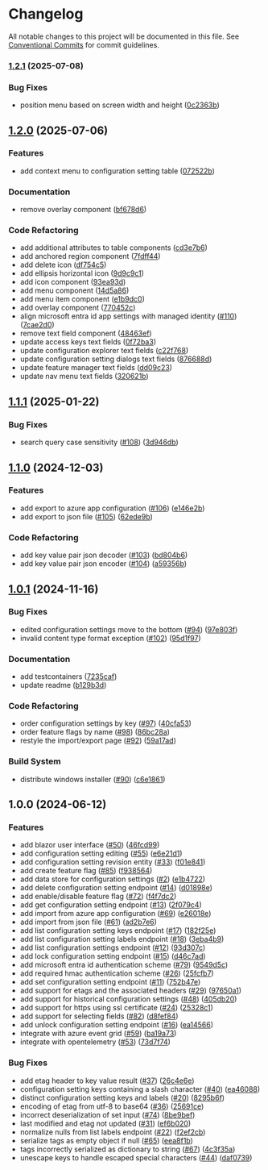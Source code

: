 # Changelog

All notable changes to this project will be documented in this file. See [Conventional Commits](https://conventionalcommits.org) for commit guidelines.

### [1.2.1](https://github.com/tnc1997/azure-app-configuration-emulator/compare/v1.2.0...v1.2.1) (2025-07-08)

### Bug Fixes

* position menu based on screen width and height ([0c2363b](https://github.com/tnc1997/azure-app-configuration-emulator/commit/0c2363b284d02b4d412ce90a097146256452f388))

## [1.2.0](https://github.com/tnc1997/azure-app-configuration-emulator/compare/v1.1.1...v1.2.0) (2025-07-06)

### Features

* add context menu to configuration setting table ([072522b](https://github.com/tnc1997/azure-app-configuration-emulator/commit/072522bc48a28481093a9c81dd039db4fefc66b3))

### Documentation

* remove overlay component ([bf678d6](https://github.com/tnc1997/azure-app-configuration-emulator/commit/bf678d668053ad13a94ab1113d5ac9122a7302c2))

### Code Refactoring

* add additional attributes to table components ([cd3e7b6](https://github.com/tnc1997/azure-app-configuration-emulator/commit/cd3e7b6ac61b35cb938d27cde815cf336088555b))
* add anchored region component ([7fdff44](https://github.com/tnc1997/azure-app-configuration-emulator/commit/7fdff4478a051976c2c92f8caa8df7b9f4ac0cc7))
* add delete icon ([df754c5](https://github.com/tnc1997/azure-app-configuration-emulator/commit/df754c5f77741a2e4088191a618c6e5e5b9be329))
* add ellipsis horizontal icon ([9d9c9c1](https://github.com/tnc1997/azure-app-configuration-emulator/commit/9d9c9c190217b2df01fc2570e7dcb0f2bf1f4bf4))
* add icon component ([93ea93d](https://github.com/tnc1997/azure-app-configuration-emulator/commit/93ea93dcd25390ea325e41de617ff30d0e620d16))
* add menu component ([14d5a86](https://github.com/tnc1997/azure-app-configuration-emulator/commit/14d5a866022731cf7ed72f9c343ca944371f8f4d))
* add menu item component ([e1b9dc0](https://github.com/tnc1997/azure-app-configuration-emulator/commit/e1b9dc055307f56b1eccb4a3c511b9394a57c724))
* add overlay component ([770452c](https://github.com/tnc1997/azure-app-configuration-emulator/commit/770452c1bce90356013cb5e8c04473adbb8de09a))
* align microsoft entra id app settings with managed identity ([#110](https://github.com/tnc1997/azure-app-configuration-emulator/issues/110)) ([7cae2d0](https://github.com/tnc1997/azure-app-configuration-emulator/commit/7cae2d0e3d8b1a960a9ef2505d4a0bd1b4ea49ae))
* remove text field component ([48463ef](https://github.com/tnc1997/azure-app-configuration-emulator/commit/48463ef624157c73763db00496f1ab882d5b50ea))
* update access keys text fields ([0f72ba3](https://github.com/tnc1997/azure-app-configuration-emulator/commit/0f72ba3f902f30226e1af851fd9dabe0097698ff))
* update configuration explorer text fields ([c22f768](https://github.com/tnc1997/azure-app-configuration-emulator/commit/c22f768e895fce8fddc9e36d6188051b0752b9e0))
* update configuration setting dialogs text fields ([876688d](https://github.com/tnc1997/azure-app-configuration-emulator/commit/876688db58b7f662be5ceda60cc3393b5129cd1b))
* update feature manager text fields ([dd09c23](https://github.com/tnc1997/azure-app-configuration-emulator/commit/dd09c23d7225fc02efa9c1b716b5d78568b7aab4))
* update nav menu text fields ([320621b](https://github.com/tnc1997/azure-app-configuration-emulator/commit/320621b722dff6e3f7bd0aae7f6a868ef96b32b0))

## [1.1.1](https://github.com/tnc1997/azure-app-configuration-emulator/compare/v1.1.0...v1.1.1) (2025-01-22)

### Bug Fixes

* search query case sensitivity ([#108](https://github.com/tnc1997/azure-app-configuration-emulator/issues/108)) ([3d946db](https://github.com/tnc1997/azure-app-configuration-emulator/commit/3d946db8f4ad771d82d152f96036eeb0c01083b7))

## [1.1.0](https://github.com/tnc1997/azure-app-configuration-emulator/compare/v1.0.1...v1.1.0) (2024-12-03)

### Features

* add export to azure app configuration ([#106](https://github.com/tnc1997/azure-app-configuration-emulator/issues/106)) ([e146e2b](https://github.com/tnc1997/azure-app-configuration-emulator/commit/e146e2b2ec34c0086ba116a0c341263660a6c208))
* add export to json file ([#105](https://github.com/tnc1997/azure-app-configuration-emulator/issues/105)) ([62ede9b](https://github.com/tnc1997/azure-app-configuration-emulator/commit/62ede9badb9397e7a2ed3afc89b85bc080fce288))

### Code Refactoring

* add key value pair json decoder ([#103](https://github.com/tnc1997/azure-app-configuration-emulator/issues/103)) ([bd804b6](https://github.com/tnc1997/azure-app-configuration-emulator/commit/bd804b61db75e3342f9508ed8b75d19212f4df4b))
* add key value pair json encoder ([#104](https://github.com/tnc1997/azure-app-configuration-emulator/issues/104)) ([a59356b](https://github.com/tnc1997/azure-app-configuration-emulator/commit/a59356b0464aa3253a57b38d925f1d025661e831))

## [1.0.1](https://github.com/tnc1997/azure-app-configuration-emulator/compare/v1.0.0...v1.0.1) (2024-11-16)

### Bug Fixes

* edited configuration settings move to the bottom ([#94](https://github.com/tnc1997/azure-app-configuration-emulator/issues/94)) ([97e803f](https://github.com/tnc1997/azure-app-configuration-emulator/commit/97e803fa1d1ef7c6f20e1ddd4078ea769ece07ce))
* invalid content type format exception ([#102](https://github.com/tnc1997/azure-app-configuration-emulator/issues/102)) ([95d1f97](https://github.com/tnc1997/azure-app-configuration-emulator/commit/95d1f97f11f256ade6fd90eb47cf07310872f5eb))

### Documentation

* add testcontainers ([7235caf](https://github.com/tnc1997/azure-app-configuration-emulator/commit/7235cafece1f5e99693dd322df50baca75791a9c))
* update readme ([b129b3d](https://github.com/tnc1997/azure-app-configuration-emulator/commit/b129b3d2a7a011d25008a92e0b7a2872cdd0f42e))

### Code Refactoring

* order configuration settings by key ([#97](https://github.com/tnc1997/azure-app-configuration-emulator/issues/97)) ([40cfa53](https://github.com/tnc1997/azure-app-configuration-emulator/commit/40cfa537306c8a7d92f3cd9c1fb9cbea6fc4c17d))
* order feature flags by name ([#98](https://github.com/tnc1997/azure-app-configuration-emulator/issues/98)) ([86bc28a](https://github.com/tnc1997/azure-app-configuration-emulator/commit/86bc28a33fea5a172d37d0f09452a484ff7659b6))
* restyle the import/export page ([#92](https://github.com/tnc1997/azure-app-configuration-emulator/issues/92)) ([59a17ad](https://github.com/tnc1997/azure-app-configuration-emulator/commit/59a17adc308fdd11ab082c3fc7ff1452b860ecb9))

### Build System

* distribute windows installer ([#90](https://github.com/tnc1997/azure-app-configuration-emulator/issues/90)) ([c6e1861](https://github.com/tnc1997/azure-app-configuration-emulator/commit/c6e1861c8524518d3527679391bccb256a0ce161))

## 1.0.0 (2024-06-12)

### Features

* add blazor user interface ([#50](https://github.com/tnc1997/azure-app-configuration-emulator/issues/50)) ([46fcd99](https://github.com/tnc1997/azure-app-configuration-emulator/commit/46fcd9988eff08ccb16f1cb3866f60ab7416f85d))
* add configuration setting editing ([#55](https://github.com/tnc1997/azure-app-configuration-emulator/issues/55)) ([e6e21d1](https://github.com/tnc1997/azure-app-configuration-emulator/commit/e6e21d1d7b0ba9657f04b699fcf472fe243b9197))
* add configuration setting revision entity ([#33](https://github.com/tnc1997/azure-app-configuration-emulator/issues/33)) ([f01e841](https://github.com/tnc1997/azure-app-configuration-emulator/commit/f01e84102bf54e49581e6cf5de4a15f2219c58b8))
* add create feature flag ([#85](https://github.com/tnc1997/azure-app-configuration-emulator/issues/85)) ([f938564](https://github.com/tnc1997/azure-app-configuration-emulator/commit/f9385644cb46414a3121574b66c364e7f527c519))
* add data store for configuration settings ([#2](https://github.com/tnc1997/azure-app-configuration-emulator/issues/2)) ([e1b4722](https://github.com/tnc1997/azure-app-configuration-emulator/commit/e1b47220783b2732356f6bbdaa5ab460bde009fd))
* add delete configuration setting endpoint ([#14](https://github.com/tnc1997/azure-app-configuration-emulator/issues/14)) ([d01898e](https://github.com/tnc1997/azure-app-configuration-emulator/commit/d01898e4fbfde97e0b47c53378d01a703084a0f6))
* add enable/disable feature flag ([#72](https://github.com/tnc1997/azure-app-configuration-emulator/issues/72)) ([f4f7dc2](https://github.com/tnc1997/azure-app-configuration-emulator/commit/f4f7dc2c1825cea497d08a6a33ce99583620f195))
* add get configuration setting endpoint ([#13](https://github.com/tnc1997/azure-app-configuration-emulator/issues/13)) ([2f079c4](https://github.com/tnc1997/azure-app-configuration-emulator/commit/2f079c4c7aab5b7ddbba6df28802ceac093e6f30))
* add import from azure app configuration ([#69](https://github.com/tnc1997/azure-app-configuration-emulator/issues/69)) ([e26018e](https://github.com/tnc1997/azure-app-configuration-emulator/commit/e26018ea797b2144715bea88c516d3ddbfe56356))
* add import from json file ([#61](https://github.com/tnc1997/azure-app-configuration-emulator/issues/61)) ([ad2b7e6](https://github.com/tnc1997/azure-app-configuration-emulator/commit/ad2b7e6a99f457620b5bc0d7e1cd7ce28de96f5e))
* add list configuration setting keys endpoint ([#17](https://github.com/tnc1997/azure-app-configuration-emulator/issues/17)) ([182f25e](https://github.com/tnc1997/azure-app-configuration-emulator/commit/182f25e22673a5260415f83465150f620cfcb3d6))
* add list configuration setting labels endpoint ([#18](https://github.com/tnc1997/azure-app-configuration-emulator/issues/18)) ([3eba4b9](https://github.com/tnc1997/azure-app-configuration-emulator/commit/3eba4b9bc7c382450bfa758abe2fe9692937e8e4))
* add list configuration settings endpoint ([#12](https://github.com/tnc1997/azure-app-configuration-emulator/issues/12)) ([93d307c](https://github.com/tnc1997/azure-app-configuration-emulator/commit/93d307cb69904292a8db85a32bcd47af14e1aee6))
* add lock configuration setting endpoint ([#15](https://github.com/tnc1997/azure-app-configuration-emulator/issues/15)) ([d46c7ad](https://github.com/tnc1997/azure-app-configuration-emulator/commit/d46c7ad23190c1acdc4ee425d1af11082d9273a9))
* add microsoft entra id authentication scheme ([#79](https://github.com/tnc1997/azure-app-configuration-emulator/issues/79)) ([9549d5c](https://github.com/tnc1997/azure-app-configuration-emulator/commit/9549d5c804975768e6e070c37177ef8050ae95fe))
* add required hmac authentication scheme ([#26](https://github.com/tnc1997/azure-app-configuration-emulator/issues/26)) ([25fcfb7](https://github.com/tnc1997/azure-app-configuration-emulator/commit/25fcfb719206104319ab04aa8b4fbd67a0628667))
* add set configuration setting endpoint ([#11](https://github.com/tnc1997/azure-app-configuration-emulator/issues/11)) ([752b47e](https://github.com/tnc1997/azure-app-configuration-emulator/commit/752b47e7bb45c0fadd7edd36b34978780104dc7f))
* add support for etags and the associated headers ([#29](https://github.com/tnc1997/azure-app-configuration-emulator/issues/29)) ([97650a1](https://github.com/tnc1997/azure-app-configuration-emulator/commit/97650a1406744d6c05293f37259b568da72b2fa0))
* add support for historical configuration settings ([#48](https://github.com/tnc1997/azure-app-configuration-emulator/issues/48)) ([405db20](https://github.com/tnc1997/azure-app-configuration-emulator/commit/405db208b5bdb3571b0881cc5ead5c1d747cff97))
* add support for https using ssl certificate ([#24](https://github.com/tnc1997/azure-app-configuration-emulator/issues/24)) ([25328c1](https://github.com/tnc1997/azure-app-configuration-emulator/commit/25328c18ffa4515b53515e518bff3b2fc9848b40))
* add support for selecting fields ([#82](https://github.com/tnc1997/azure-app-configuration-emulator/issues/82)) ([d8fef84](https://github.com/tnc1997/azure-app-configuration-emulator/commit/d8fef84f082dc70e4d6f984ead095a1f190b2bde))
* add unlock configuration setting endpoint ([#16](https://github.com/tnc1997/azure-app-configuration-emulator/issues/16)) ([ea14566](https://github.com/tnc1997/azure-app-configuration-emulator/commit/ea1456657b327d3e5ed477a8a86e8333296b1177))
* integrate with azure event grid ([#59](https://github.com/tnc1997/azure-app-configuration-emulator/issues/59)) ([ba19a73](https://github.com/tnc1997/azure-app-configuration-emulator/commit/ba19a7394c7e6a83d33723eb5b48ee608323c824))
* integrate with opentelemetry ([#53](https://github.com/tnc1997/azure-app-configuration-emulator/issues/53)) ([73d7f74](https://github.com/tnc1997/azure-app-configuration-emulator/commit/73d7f748568d3695c97691f804e71dd23839543e))

### Bug Fixes

* add etag header to key value result ([#37](https://github.com/tnc1997/azure-app-configuration-emulator/issues/37)) ([26c4e6e](https://github.com/tnc1997/azure-app-configuration-emulator/commit/26c4e6e95f8ea24190528ccc0f421b1d7fe662de))
* configuration setting keys containing a slash character ([#40](https://github.com/tnc1997/azure-app-configuration-emulator/issues/40)) ([ea46088](https://github.com/tnc1997/azure-app-configuration-emulator/commit/ea46088704f6e2643b303dd1c979c10edd0509e0))
* distinct configuration setting keys and labels ([#20](https://github.com/tnc1997/azure-app-configuration-emulator/issues/20)) ([8295b6f](https://github.com/tnc1997/azure-app-configuration-emulator/commit/8295b6f64757b2c370c0801b7f4a5080876e9933))
* encoding of etag from utf-8 to base64 ([#36](https://github.com/tnc1997/azure-app-configuration-emulator/issues/36)) ([25691ce](https://github.com/tnc1997/azure-app-configuration-emulator/commit/25691cede49fb164441a8d4b6e17ba1816df0dd2))
* incorrect deserialization of set input ([#74](https://github.com/tnc1997/azure-app-configuration-emulator/issues/74)) ([8be9bef](https://github.com/tnc1997/azure-app-configuration-emulator/commit/8be9bef3af41c23bba7916dc52b42dbc3734a3ba))
* last modified and etag not updated ([#31](https://github.com/tnc1997/azure-app-configuration-emulator/issues/31)) ([ef6b020](https://github.com/tnc1997/azure-app-configuration-emulator/commit/ef6b020a80f9bcd30abe660797903a1672321134))
* normalize nulls from list labels endpoint ([#22](https://github.com/tnc1997/azure-app-configuration-emulator/issues/22)) ([f2ef2cb](https://github.com/tnc1997/azure-app-configuration-emulator/commit/f2ef2cbf1d253cb6ea423d416c7937c43e5fe5b2))
* serialize tags as empty object if null ([#65](https://github.com/tnc1997/azure-app-configuration-emulator/issues/65)) ([eea8f1b](https://github.com/tnc1997/azure-app-configuration-emulator/commit/eea8f1b0c26e43186ff0828533a84067298fdc1a))
* tags incorrectly serialized as dictionary to string ([#67](https://github.com/tnc1997/azure-app-configuration-emulator/issues/67)) ([4c3f35a](https://github.com/tnc1997/azure-app-configuration-emulator/commit/4c3f35a118c79ae5da2da87f8b24ba78bc1315e4))
* unescape keys to handle escaped special characters ([#44](https://github.com/tnc1997/azure-app-configuration-emulator/issues/44)) ([daf0739](https://github.com/tnc1997/azure-app-configuration-emulator/commit/daf07396c17fa17fb0e50501ec7f4c08724a7049))

